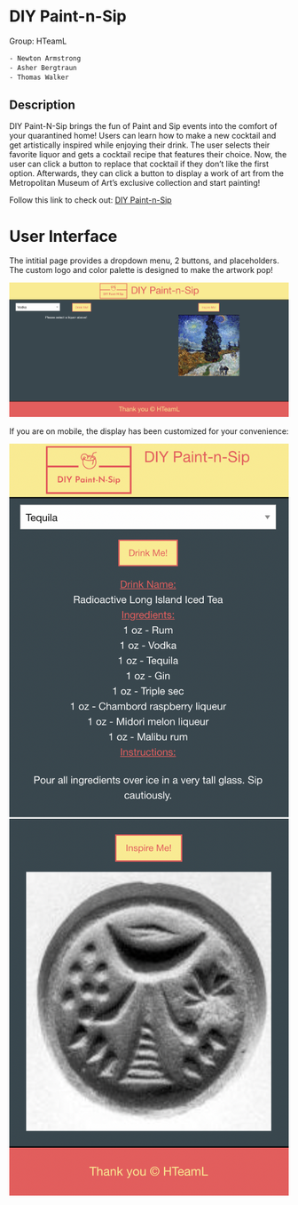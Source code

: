 # DIY Paint-n-Sip
Group: HTeamL

```bash
- Newton Armstrong
- Asher Bergtraun
- Thomas Walker
```

## Description
DIY Paint-N-Sip brings the fun of Paint and Sip events into the comfort of your quarantined home! Users can learn how to make a new cocktail and get artistically inspired while enjoying their drink. The user selects their favorite liquor and gets a cocktail recipe that features their choice. Now, the user can click a button to replace that cocktail if they don’t like the first option. Afterwards, they can click a button to display a work of art from the Metropolitan Museum of Art’s exclusive collection and start painting!

Follow this link to check out:
[DIY Paint-n-Sip](https://twalker7.github.io/HTeamL-Project/)

# User Interface

The intitial page provides a dropdown menu, 2 buttons, and placeholders. 
The custom logo and color palette is designed to make the artwork pop!

![Initial Page](assets/images/read-me-img-01.png)

If you are on mobile, the display has been customized for your convenience:

![Mobile-1 Display](assets/images/read-me-img-09.png)![Mobile-2 Display](assets/images/read-me-img-10.png)